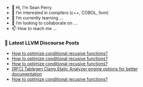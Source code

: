 - 👋 Hi, I’m Sean Perry
- 👀 I’m interested in compilers (c++, COBOL, llvm)
- 🌱 I’m currently learning ...
- 💞️ I’m looking to collaborate on ...
- 📫 How to reach me ...

<!---
s66perry/s66perry is a ✨ special ✨ repository because its `README.md` (this file) appears on your GitHub profile.
You can click the Preview link to take a look at your changes.
--->
### 📕 Latest LLVM Discourse Posts

<!-- DISCOURSE-LLVM:START -->
- [How to optimize conditional recusive functions?](https://discourse.llvm.org/t/how-to-optimize-conditional-recusive-functions/61504#post_4)
- [How to optimize conditional recusive functions?](https://discourse.llvm.org/t/how-to-optimize-conditional-recusive-functions/61504#post_3)
- [How to optimize conditional recusive functions?](https://discourse.llvm.org/t/how-to-optimize-conditional-recusive-functions/61504#post_2)
- [[RFC] Tablegen Clang Static Analyzer engine options for better documentation](https://discourse.llvm.org/t/rfc-tablegen-clang-static-analyzer-engine-options-for-better-documentation/61488#post_8)
- [How to optimize conditional recusive functions?](https://discourse.llvm.org/t/how-to-optimize-conditional-recusive-functions/61504#post_1)
<!-- DISCOURSE-LLVM:END -->
